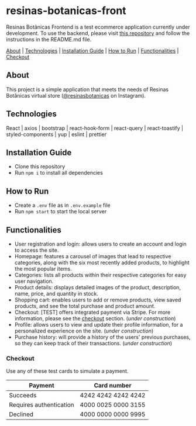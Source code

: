 # resinas-botanicas-front

Resinas Botânicas Frontend is a test ecommerce application currently under development. To use the backend, please visit [this repository](https://github.com/eumerme/resinas-botanicas-back) and follow the instructions in the README.md file.

[About](#about) |
[Technologies](#technologies) |
[Installation Guide](#installation-guide) |
[How to Run](#how-to-run) |
[Functionalities](#functionalities) |
[Checkout](#checkout)

## About

This project is a simple application that meets the needs of Resinas Botânicas virtual store ([@resinasbotanicas](https://www.instagram.com/resinasbotanicas/) on Instagram).

## Technologies

React | axios | bootstrap | react-hook-form | react-query | react-toastify | styled-components | yup | eslint | prettier

## Installation Guide

- Clone this repository
- Run `npm i` to install all dependencies

## How to Run

- Create a `.env` file as in `.env.example` file
- Run `npm start` to start the local server

## Functionalities

- User registration and login: allows users to create an account and login to access the site.
- Homepage: features a carousel of images that lead to respective categories, along with the six most recently added products, to highlight the most popular items.
- Categories: lists all products within their respective categories for easy user navigation.
- Product details: displays detailed images of the product, description, name, price, and quantity in stock.
- Shopping cart: enables users to add or remove products, view saved products, and see the total purchase and product amount.
- Checkout: [TEST] offers integrated payment via Stripe. For more information, please see the [checkout](#checkout) section. (_under construction_)
- Profile: allows users to view and update their profile information, for a personalized experience on the site. (_under construction_)
- Purchase history: will provide a history of the users' previous purchases, so they can keep track of their transactions. (_under construction_)

### Checkout

Use any of these test cards to simulate a payment.

| Payment                 | Card number         |
| ----------------------- | ------------------- |
| Succeeds                | 4242 4242 4242 4242 |
| Requires authentication | 4000 0025 0000 3155 |
| Declined                | 4000 0000 0000 9995 |

